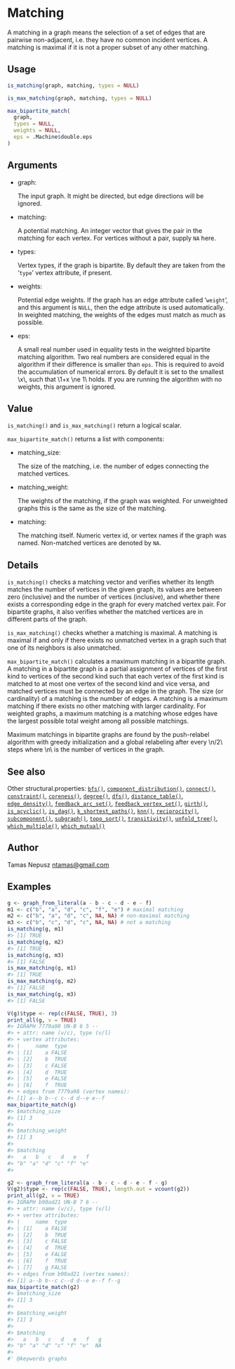 # Matching

A matching in a graph means the selection of a set of edges that are
pairwise non-adjacent, i.e. they have no common incident vertices. A
matching is maximal if it is not a proper subset of any other matching.

## Usage

``` r
is_matching(graph, matching, types = NULL)

is_max_matching(graph, matching, types = NULL)

max_bipartite_match(
  graph,
  types = NULL,
  weights = NULL,
  eps = .Machine$double.eps
)
```

## Arguments

- graph:

  The input graph. It might be directed, but edge directions will be
  ignored.

- matching:

  A potential matching. An integer vector that gives the pair in the
  matching for each vertex. For vertices without a pair, supply `NA`
  here.

- types:

  Vertex types, if the graph is bipartite. By default they are taken
  from the ‘`type`’ vertex attribute, if present.

- weights:

  Potential edge weights. If the graph has an edge attribute called
  ‘`weight`’, and this argument is `NULL`, then the edge attribute is
  used automatically. In weighted matching, the weights of the edges
  must match as much as possible.

- eps:

  A small real number used in equality tests in the weighted bipartite
  matching algorithm. Two real numbers are considered equal in the
  algorithm if their difference is smaller than `eps`. This is required
  to avoid the accumulation of numerical errors. By default it is set to
  the smallest \\x\\, such that \\1+x \ne 1\\ holds. If you are running
  the algorithm with no weights, this argument is ignored.

## Value

`is_matching()` and `is_max_matching()` return a logical scalar.

`max_bipartite_match()` returns a list with components:

- matching_size:

  The size of the matching, i.e. the number of edges connecting the
  matched vertices.

- matching_weight:

  The weights of the matching, if the graph was weighted. For unweighted
  graphs this is the same as the size of the matching.

- matching:

  The matching itself. Numeric vertex id, or vertex names if the graph
  was named. Non-matched vertices are denoted by `NA`.

## Details

`is_matching()` checks a matching vector and verifies whether its length
matches the number of vertices in the given graph, its values are
between zero (inclusive) and the number of vertices (inclusive), and
whether there exists a corresponding edge in the graph for every matched
vertex pair. For bipartite graphs, it also verifies whether the matched
vertices are in different parts of the graph.

`is_max_matching()` checks whether a matching is maximal. A matching is
maximal if and only if there exists no unmatched vertex in a graph such
that one of its neighbors is also unmatched.

`max_bipartite_match()` calculates a maximum matching in a bipartite
graph. A matching in a bipartite graph is a partial assignment of
vertices of the first kind to vertices of the second kind such that each
vertex of the first kind is matched to at most one vertex of the second
kind and vice versa, and matched vertices must be connected by an edge
in the graph. The size (or cardinality) of a matching is the number of
edges. A matching is a maximum matching if there exists no other
matching with larger cardinality. For weighted graphs, a maximum
matching is a matching whose edges have the largest possible total
weight among all possible matchings.

Maximum matchings in bipartite graphs are found by the push-relabel
algorithm with greedy initialization and a global relabeling after every
\\n/2\\ steps where \\n\\ is the number of vertices in the graph.

## See also

Other structural.properties:
[`bfs()`](https://r.igraph.org/reference/bfs.md),
[`component_distribution()`](https://r.igraph.org/reference/components.md),
[`connect()`](https://r.igraph.org/reference/ego.md),
[`constraint()`](https://r.igraph.org/reference/constraint.md),
[`coreness()`](https://r.igraph.org/reference/coreness.md),
[`degree()`](https://r.igraph.org/reference/degree.md),
[`dfs()`](https://r.igraph.org/reference/dfs.md),
[`distance_table()`](https://r.igraph.org/reference/distances.md),
[`edge_density()`](https://r.igraph.org/reference/edge_density.md),
[`feedback_arc_set()`](https://r.igraph.org/reference/feedback_arc_set.md),
[`feedback_vertex_set()`](https://r.igraph.org/reference/feedback_vertex_set.md),
[`girth()`](https://r.igraph.org/reference/girth.md),
[`is_acyclic()`](https://r.igraph.org/reference/is_acyclic.md),
[`is_dag()`](https://r.igraph.org/reference/is_dag.md),
[`k_shortest_paths()`](https://r.igraph.org/reference/k_shortest_paths.md),
[`knn()`](https://r.igraph.org/reference/knn.md),
[`reciprocity()`](https://r.igraph.org/reference/reciprocity.md),
[`subcomponent()`](https://r.igraph.org/reference/subcomponent.md),
[`subgraph()`](https://r.igraph.org/reference/subgraph.md),
[`topo_sort()`](https://r.igraph.org/reference/topo_sort.md),
[`transitivity()`](https://r.igraph.org/reference/transitivity.md),
[`unfold_tree()`](https://r.igraph.org/reference/unfold_tree.md),
[`which_multiple()`](https://r.igraph.org/reference/which_multiple.md),
[`which_mutual()`](https://r.igraph.org/reference/which_mutual.md)

## Author

Tamas Nepusz <ntamas@gmail.com>

## Examples

``` r
g <- graph_from_literal(a - b - c - d - e - f)
m1 <- c("b", "a", "d", "c", "f", "e") # maximal matching
m2 <- c("b", "a", "d", "c", NA, NA) # non-maximal matching
m3 <- c("b", "c", "d", "c", NA, NA) # not a matching
is_matching(g, m1)
#> [1] TRUE
is_matching(g, m2)
#> [1] TRUE
is_matching(g, m3)
#> [1] FALSE
is_max_matching(g, m1)
#> [1] TRUE
is_max_matching(g, m2)
#> [1] FALSE
is_max_matching(g, m3)
#> [1] FALSE

V(g)$type <- rep(c(FALSE, TRUE), 3)
print_all(g, v = TRUE)
#> IGRAPH 7779a98 UN-B 6 5 -- 
#> + attr: name (v/c), type (v/l)
#> + vertex attributes:
#> |     name  type
#> | [1]    a FALSE
#> | [2]    b  TRUE
#> | [3]    c FALSE
#> | [4]    d  TRUE
#> | [5]    e FALSE
#> | [6]    f  TRUE
#> + edges from 7779a98 (vertex names):
#> [1] a--b b--c c--d d--e e--f
max_bipartite_match(g)
#> $matching_size
#> [1] 3
#> 
#> $matching_weight
#> [1] 3
#> 
#> $matching
#>   a   b   c   d   e   f 
#> "b" "a" "d" "c" "f" "e" 
#> 

g2 <- graph_from_literal(a - b - c - d - e - f - g)
V(g2)$type <- rep(c(FALSE, TRUE), length.out = vcount(g2))
print_all(g2, v = TRUE)
#> IGRAPH b90ad21 UN-B 7 6 -- 
#> + attr: name (v/c), type (v/l)
#> + vertex attributes:
#> |     name  type
#> | [1]    a FALSE
#> | [2]    b  TRUE
#> | [3]    c FALSE
#> | [4]    d  TRUE
#> | [5]    e FALSE
#> | [6]    f  TRUE
#> | [7]    g FALSE
#> + edges from b90ad21 (vertex names):
#> [1] a--b b--c c--d d--e e--f f--g
max_bipartite_match(g2)
#> $matching_size
#> [1] 3
#> 
#> $matching_weight
#> [1] 3
#> 
#> $matching
#>   a   b   c   d   e   f   g 
#> "b" "a" "d" "c" "f" "e"  NA 
#> 
#' @keywords graphs
```
